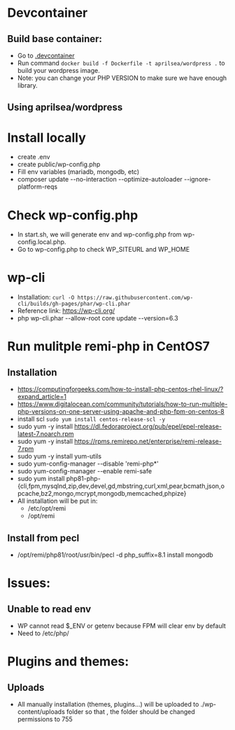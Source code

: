 # Devcontainer
## Build base container:
- Go to [.devcontainer](./.devcontainer)
- Run command ```docker build -f Dockerfile -t aprilsea/wordpress .``` to build your wordpress image.
- Note: you can change your PHP VERSION to make sure we have enough library.
## Using aprilsea/wordpress

# Install locally
- create .env
- create public/wp-config.php
- Fill env variables (mariadb, mongodb, etc)
- composer update --no-interaction --optimize-autoloader --ignore-platform-reqs

# Check wp-config.php
- In start.sh, we will generate env and wp-config.php from wp-config.local.php.
- Go to wp-config.php to check WP_SITEURL and WP_HOME

# wp-cli
- Installation: ```curl -O https://raw.githubusercontent.com/wp-cli/builds/gh-pages/phar/wp-cli.phar```
- Reference link: https://wp-cli.org/
- php wp-cli.phar --allow-root core update --version=6.3

# Run mulitple remi-php in CentOS7

## Installation 
- https://computingforgeeks.com/how-to-install-php-centos-rhel-linux/?expand_article=1
- https://www.digitalocean.com/community/tutorials/how-to-run-multiple-php-versions-on-one-server-using-apache-and-php-fpm-on-centos-8
- install scl ```sudo yum install centos-release-scl -y```
- sudo yum -y install https://dl.fedoraproject.org/pub/epel/epel-release-latest-7.noarch.rpm
- sudo yum -y install https://rpms.remirepo.net/enterprise/remi-release-7.rpm
- sudo yum -y install yum-utils
- sudo yum-config-manager --disable 'remi-php*'
- sudo yum-config-manager --enable remi-safe
- sudo yum install php81-php-{cli,fpm,mysqlnd,zip,dev,devel,gd,mbstring,curl,xml,pear,bcmath,json,opcache,bz2,mongo,mcrypt,mongodb,memcached,phpize}
- All installation will be put in: 
    - /etc/opt/remi
    - /opt/remi
## Install from pecl
- /opt/remi/php81/root/usr/bin/pecl -d php_suffix=8.1 install mongodb

# Issues:
## Unable to read env
- WP cannot read $_ENV or getenv because FPM will clear env by default
- Need to /etc/php/

# Plugins and themes:
## Uploads
- All manually installation (themes, plugins...) will be uploaded to ./wp-content/uploads folder so that , the folder should be changed permissions to 755
